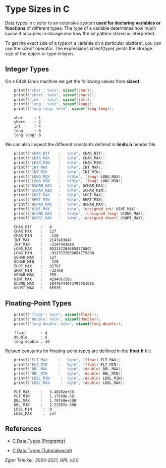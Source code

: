 # Type Sizes in C

Data types in c refer to an extensive system **used for declaring variables or functions** 
of different types. 
The type of a variable determines how much space it occupies in storage and how the bit 
pattern stored is interpreted.

To get the exact size of a type or a variable on a particular platform, you can use the sizeof operator. The expressions sizeof(type) yields the storage size of the object or type in bytes.


## Integer Types 

On a 64bit Linux machine we get the following values from **sizeof**:

```C
    printf("char : %u\n", sizeof(char)); 
    printf("short: %u\n", sizeof(short)); 
    printf("int  : %u\n", sizeof(int)); 
    printf("long : %u\n", sizeof(long)); 
    printf("long long: %u\n", sizeof(long long));
```

```
    char     : 1
    short    : 2
    int      : 4
    long     : 8
    long long: 8
```

We can also inspect the different constants defined in **limits.h** header file.

```C
    printf("CHAR_BIT    :   %d\n", CHAR_BIT);
    printf("CHAR_MAX    :   %d\n", CHAR_MAX);
    printf("CHAR_MIN    :   %d\n", CHAR_MIN);
    printf("INT_MAX     :   %d\n", INT_MAX);
    printf("INT_MIN     :   %d\n", INT_MIN);
    printf("LONG_MAX    :   %ld\n", (long) LONG_MAX);
    printf("LONG_MIN    :   %ld\n", (long) LONG_MIN);
    printf("SCHAR_MAX   :   %d\n", SCHAR_MAX);
    printf("SCHAR_MIN   :   %d\n", SCHAR_MIN);
    printf("SHRT_MAX    :   %d\n", SHRT_MAX);
    printf("SHRT_MIN    :   %d\n", SHRT_MIN);
    printf("UCHAR_MAX   :   %d\n", UCHAR_MAX);
    printf("UINT_MAX    :   %u\n", (unsigned int) UINT_MAX);
    printf("ULONG_MAX   :   %lu\n", (unsigned long) ULONG_MAX);
    printf("USHRT_MAX   :   %d\n", (unsigned short) USHRT_MAX);
```

```
    CHAR_BIT    :   8
    CHAR_MAX    :   127
    CHAR_MIN    :   -128
    INT_MAX     :   2147483647
    INT_MIN     :   -2147483648
    LONG_MAX    :   9223372036854775807
    LONG_MIN    :   -9223372036854775808
    SCHAR_MAX   :   127
    SCHAR_MIN   :   -128
    SHRT_MAX    :   32767
    SHRT_MIN    :   -32768
    UCHAR_MAX   :   255
    UINT_MAX    :   4294967295
    ULONG_MAX   :   18446744073709551615
    USHRT_MAX   :   65535
```

## Floating-Point Types

```C
    printf("float : %u\n", sizeof(float)); 
    printf("double: %u\n", sizeof(double)); 
    printf("long double: %u\n", sizeof(long double));
```

```
    float       : 4
    double      : 8
    long double : 16
```

Related constants for floating-point types are deifined in the **float.h** file.
```C
    printf("FLT_MAX     :   %g\n", (float) FLT_MAX);
    printf("FLT_MIN     :   %g\n", (float) FLT_MIN);
    printf("DBL_MAX     :   %g\n", (double) DBL_MAX);
    printf("DBL_MIN     :   %g\n", (double) DBL_MIN);
    printf("LDBL_MIN     :  %g\n", (double) LDBL_MIN);
    printf("LDBL_MAX     :  %g\n", (double) LDBL_MAX);
```

```
    FLT_MAX     :   3.40282e+38
    FLT_MIN     :   1.17549e-38
    DBL_MAX     :   1.79769e+308
    DBL_MIN     :   2.22507e-308
    LDBL_MIN     :  0
    LDBL_MAX     :  inf
```


## References
* [C Data Types (Programiz)](https://www.programiz.com/c-programming/c-data-types)

* [C Data Types (Tutorialspoint)](https://www.tutorialspoint.com/cprogramming/c_data_types.htm)

*Egon Teiniker, 2020-2021, GPL v3.0*
